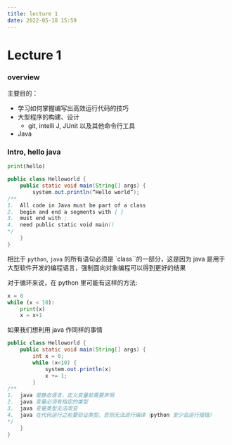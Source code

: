 ```yaml
---
title: lecture 1
date: 2022-05-18 15:59
---
```

# Lecture 1
### overview
主要目的：
- 学习如何掌握编写出高效运行代码的技巧
- 大型程序的构建、设计
    - git, intelli J, JUnit 以及其他命令行工具
- Java

### Intro, hello java
```python
print(hello)
```
```java
public class Helloworld {
    public static void main(String[] args) { 
        system.out.println(“Hello world”);
/**
1.  All code in Java must be part of a class
2.  begin and end a segments with { }
3.  must end with ; 
4.  need public static void main()
*/
    }
}
```
相比于 `python`, `java` 的所有语句必须是 `class``的一部分，这是因为 java 是用于大型软件开发的编程语言，强制面向对象编程可以得到更好的结果

对于循环来说，在 python 里可能有这样的方法:
```python
x = 0 
while (x < 10):
    print(x)
    x = x+1
```
如果我们想利用 java 作同样的事情
```java
public class Helloworld {
    public static void main(String[] args) { 
        int x = 0;
        while (x<10) {
            system.out.println(x)
            x += 1;
        }
/**
1.  java 是静态语言，定义变量前需要声明
2.  java 变量必须有指定的类型
3.  java 变量类型无法改变
4.  java 在代码运行之前要验证类型，否则无法进行编译（python 至少会运行报错）
*/
    }
}
```
